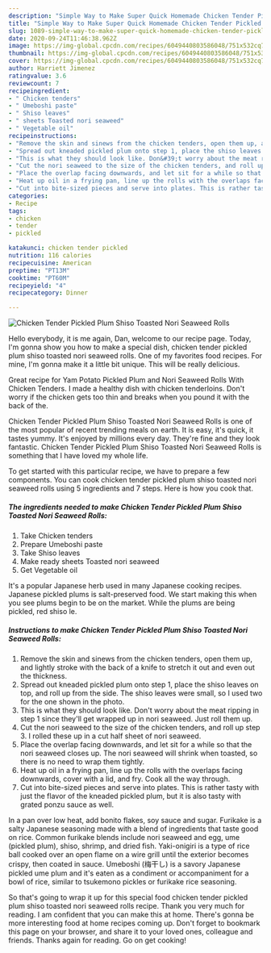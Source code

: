 ```yaml
---
description: "Simple Way to Make Super Quick Homemade Chicken Tender Pickled Plum Shiso Toasted Nori Seaweed Rolls"
title: "Simple Way to Make Super Quick Homemade Chicken Tender Pickled Plum Shiso Toasted Nori Seaweed Rolls"
slug: 1089-simple-way-to-make-super-quick-homemade-chicken-tender-pickled-plum-shiso-toasted-nori-seaweed-rolls
date: 2020-09-24T11:46:38.962Z
image: https://img-global.cpcdn.com/recipes/6049440803586048/751x532cq70/chicken-tender-pickled-plum-shiso-toasted-nori-seaweed-rolls-recipe-main-photo.jpg
thumbnail: https://img-global.cpcdn.com/recipes/6049440803586048/751x532cq70/chicken-tender-pickled-plum-shiso-toasted-nori-seaweed-rolls-recipe-main-photo.jpg
cover: https://img-global.cpcdn.com/recipes/6049440803586048/751x532cq70/chicken-tender-pickled-plum-shiso-toasted-nori-seaweed-rolls-recipe-main-photo.jpg
author: Harriett Jimenez
ratingvalue: 3.6
reviewcount: 7
recipeingredient:
- " Chicken tenders"
- " Umeboshi paste"
- " Shiso leaves"
- " sheets Toasted nori seaweed"
- " Vegetable oil"
recipeinstructions:
- "Remove the skin and sinews from the chicken tenders, open them up, and lightly stroke with the back of a knife to stretch it out and even out the thickness."
- "Spread out kneaded pickled plum onto step 1, place the shiso leaves on top, and roll up from the side. The shiso leaves were small, so I used two for the one shown in the photo."
- "This is what they should look like. Don&#39;t worry about the meat ripping in step 1 since they&#39;ll get wrapped up in nori seaweed. Just roll them up."
- "Cut the nori seaweed to the size of the chicken tenders, and roll up step 3. I rolled these up in a cut  half sheet of nori seaweed."
- "Place the overlap facing downwards, and let sit for a while so that the nori seaweed closes up. The nori seaweed will shrink when toasted, so there is no need to wrap them tightly."
- "Heat up oil in a frying pan, line up the rolls with the overlaps facing downwards, cover with a lid, and fry. Cook all the way through."
- "Cut into bite-sized pieces and serve into plates. This is rather tasty with just the flavor of the kneaded pickled plum, but it is also tasty with grated ponzu sauce as well."
categories:
- Recipe
tags:
- chicken
- tender
- pickled

katakunci: chicken tender pickled 
nutrition: 116 calories
recipecuisine: American
preptime: "PT13M"
cooktime: "PT60M"
recipeyield: "4"
recipecategory: Dinner

---
```



![Chicken Tender Pickled Plum Shiso Toasted Nori Seaweed Rolls](https://img-global.cpcdn.com/recipes/6049440803586048/751x532cq70/chicken-tender-pickled-plum-shiso-toasted-nori-seaweed-rolls-recipe-main-photo.jpg)

Hello everybody, it is me again, Dan, welcome to our recipe page. Today, I'm gonna show you how to make a special dish, chicken tender pickled plum shiso toasted nori seaweed rolls. One of my favorites food recipes. For mine, I'm gonna make it a little bit unique. This will be really delicious.

Great recipe for Yam Potato Pickled Plum and Nori Seaweed Rolls With Chicken Tenders. I made a healthy dish with chicken tenderloins. Don&#39;t worry if the chicken gets too thin and breaks when you pound it with the back of the.

Chicken Tender Pickled Plum Shiso Toasted Nori Seaweed Rolls is one of the most popular of recent trending meals on earth. It is easy, it's quick, it tastes yummy. It's enjoyed by millions every day. They're fine and they look fantastic. Chicken Tender Pickled Plum Shiso Toasted Nori Seaweed Rolls is something that I have loved my whole life.


To get started with this particular recipe, we have to prepare a few components. You can cook chicken tender pickled plum shiso toasted nori seaweed rolls using 5 ingredients and 7 steps. Here is how you cook that.

<!--inarticleads1-->

##### The ingredients needed to make Chicken Tender Pickled Plum Shiso Toasted Nori Seaweed Rolls:

1. Take  Chicken tenders
1. Prepare  Umeboshi paste
1. Take  Shiso leaves
1. Make ready  sheets Toasted nori seaweed
1. Get  Vegetable oil


It&#39;s a popular Japanese herb used in many Japanese cooking recipes. Japanese pickled plums is salt-preserved food. We start making this when you see plums begin to be on the market. While the plums are being pickled, red shiso le. 

<!--inarticleads2-->

##### Instructions to make Chicken Tender Pickled Plum Shiso Toasted Nori Seaweed Rolls:

1. Remove the skin and sinews from the chicken tenders, open them up, and lightly stroke with the back of a knife to stretch it out and even out the thickness.
1. Spread out kneaded pickled plum onto step 1, place the shiso leaves on top, and roll up from the side. The shiso leaves were small, so I used two for the one shown in the photo.
1. This is what they should look like. Don&#39;t worry about the meat ripping in step 1 since they&#39;ll get wrapped up in nori seaweed. Just roll them up.
1. Cut the nori seaweed to the size of the chicken tenders, and roll up step 3. I rolled these up in a cut  half sheet of nori seaweed.
1. Place the overlap facing downwards, and let sit for a while so that the nori seaweed closes up. The nori seaweed will shrink when toasted, so there is no need to wrap them tightly.
1. Heat up oil in a frying pan, line up the rolls with the overlaps facing downwards, cover with a lid, and fry. Cook all the way through.
1. Cut into bite-sized pieces and serve into plates. This is rather tasty with just the flavor of the kneaded pickled plum, but it is also tasty with grated ponzu sauce as well.


In a pan over low heat, add bonito flakes, soy sauce and sugar. Furikake is a salty Japanese seasoning made with a blend of ingredients that taste good on rice. Common furikake blends include nori seaweed and egg, ume (pickled plum), shiso, shrimp, and dried fish. Yaki-onigiri is a type of rice ball cooked over an open flame on a wire grill until the exterior becomes crispy, then coated in sauce. Umeboshi (梅干し) is a savory Japanese pickled ume plum and it&#39;s eaten as a condiment or accompaniment for a bowl of rice, similar to tsukemono pickles or furikake rice seasoning. 

So that's going to wrap it up for this special food chicken tender pickled plum shiso toasted nori seaweed rolls recipe. Thank you very much for reading. I am confident that you can make this at home. There's gonna be more interesting food at home recipes coming up. Don't forget to bookmark this page on your browser, and share it to your loved ones, colleague and friends. Thanks again for reading. Go on get cooking!

